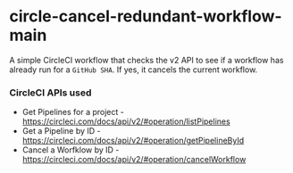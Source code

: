 # circle-cancel-redundant-workflow-main

A simple CircleCI workflow that checks the v2 API to see if a workflow has already run for a `GitHub SHA`. If yes, it cancels the current workflow.

### CircleCI APIs used

- Get Pipelines for a project - https://circleci.com/docs/api/v2/#operation/listPipelines
- Get a Pipeline by ID - https://circleci.com/docs/api/v2/#operation/getPipelineById
- Cancel a Worfklow by ID - https://circleci.com/docs/api/v2/#operation/cancelWorkflow

